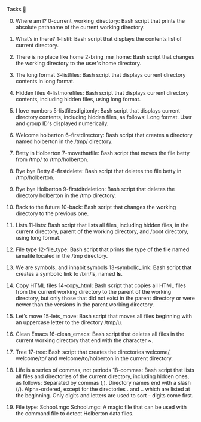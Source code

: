 Tasks 📃

0. Where am I?
0-current_working_directory: Bash script that prints the absolute pathname of the current working directory.

1. What’s in there?
1-listit: Bash script that displays the contents list of current directory.

2. There is no place like home
2-bring_me_home: Bash script that changes the working directory to the user's home directory.

3. The long format
3-listfiles: Bash script that displays current directory contents in long format.

4. Hidden files
4-listmorefiles: Bash script that displays current directory contents, including hidden files, using long format.

5. I love numbers
5-listfilesdigitonly: Bash script that displays current directory contents, including hidden files, as follows:
Long format.
User and group ID's displayed numerically.

6. Welcome holberton
6-firstdirectory: Bash script that creates a directory named holberton in the /tmp/ directory.

7. Betty in Holberton
7-movethatfile: Bash script that moves the file betty from /tmp/ to /tmp/holberton.

8. Bye bye Betty
8-firstdelete: Bash script that deletes the file betty in /tmp/holberton.

9. Bye bye Holberton
9-firstdirdeletion: Bash script that deletes the directory holberton in the /tmp directory.

10. Back to the future
10-back: Bash script that changes the working directory to the previous one.

11. Lists
11-lists: Bash script that lists all files, including hidden files, in the current directory, parent of the working directory, and /boot directory, using long format.

12. File type
12-file_type: Bash script that prints the type of the file named iamafile located in the /tmp directory.

13. We are symbols, and inhabit symbols
13-symbolic_link: Bash script that creates a symbolic link to /bin/ls, named __ls__.

14. Copy HTML files
14-copy_html: Bash script that copies all HTML files from the current working directory to the parent of the working directory, but only those that did not exist in the parent directory or were newer than the versions in the parent working directory.

15. Let’s move
15-lets_move: Bash script that moves all files beginning with an uppercase letter to the directory /tmp/u.

16. Clean Emacs
16-clean_emacs: Bash script that deletes all files in the current working directory that end with the character ~.

17. Tree
17-tree: Bash script that creates the directories welcome/, welcome/to/ and welcome/to/holberton in the current directory.

18. Life is a series of commas, not periods
18-commas: Bash script that lists all files and directories of the current directory, including hidden ones, as follows:
Separated by commas (,).
Directory names end with a slash (/).
Alpha-ordered, except for the directories . and .. which are listed at the beginning.
Only digits and letters are used to sort - digits come first.

19. File type: School.mgc
School.mgc: A magic file that can be used with the command file to detect Holberton data files.
